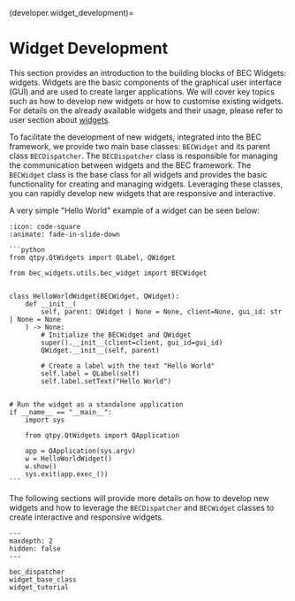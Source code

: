 (developer.widget_development)=

# Widget Development
This section provides an introduction to the building blocks of BEC Widgets: widgets. Widgets are the basic components of the graphical user interface (GUI) and are used to create larger applications. We will cover key topics such as how to develop new widgets or how to customise existing widgets. For details on the already available widgets and their usage, please refer to user section about [widgets](#user.widgets). 

To facilitate the development of new widgets, integrated into the BEC framework, we provide two main base classes: `BECWidget` and its parent class `BECDispatcher`. The `BECDispatcher` class is responsible for managing the communication between widgets and the BEC framework. The `BECWidget` class is the base class for all widgets and provides the basic functionality for creating and managing widgets. Leveraging these classes, you can rapidly develop new widgets that are responsive and interactive. 

A very simple "Hello World" example of a widget can be seen below:

````{dropdown} View code: Hello World Widget
:icon: code-square
:animate: fade-in-slide-down

```python
from qtpy.QtWidgets import QLabel, QWidget

from bec_widgets.utils.bec_widget import BECWidget


class HelloWorldWidget(BECWidget, QWidget):
    def __init__(
        self, parent: QWidget | None = None, client=None, gui_id: str | None = None
    ) -> None:
        # Initialize the BECWidget and QWidget
        super().__init__(client=client, gui_id=gui_id)
        QWidget.__init__(self, parent)

        # Create a label with the text "Hello World"
        self.label = QLabel(self)
        self.label.setText("Hello World")


# Run the widget as a standalone application
if __name__ == "__main__":
    import sys

    from qtpy.QtWidgets import QApplication

    app = QApplication(sys.argv)
    w = HelloWorldWidget()
    w.show()
    sys.exit(app.exec_())
```
````

The following sections will provide more details on how to develop new widgets and how to leverage the `BECDispatcher` and `BECWidget` classes to create interactive and responsive widgets.

```{toctree}
---
maxdepth: 2
hidden: false
---

bec_dispatcher
widget_base_class
widget_tutorial
```
